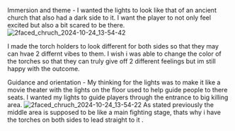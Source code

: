  Immersion and theme - I wanted the lights to look like that of an ancient church that also had a dark side to it. I want the player to not only feel excited but also a bit scared to be there.  ![2faced_chruch_2024-10-24_13-54-42](https://github.com/user-attachments/assets/53589065-ac68-42ea-abfe-502ae6b41f58)

I made the torch holders to look different for both sides so that they may can hvae 2 differnt vibes to them. I wish i was able to change the color of the torches so that they can truly give off 2 different feelings but im still happy with the outcome.

Guidance and orientation - My thinking for the lights was to make it like a movie theater with the lights on the floor used to help guide people to there seats. I wanted my lights to guide players through the entrance to big killing area.
![2faced_chruch_2024-10-24_13-54-22](https://github.com/user-attachments/assets/a4aa7213-f2c5-47ca-a723-fefe5a342663)
As stated previously the middle area is supposed to be like a main fighting stage, thats why i have the torches on both sides to lead straight to it .
